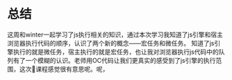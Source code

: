 # 总结
   这周和winter一起学习了js执行相关的知识，通过本次学习我知道了js引擎和宿主浏览器执行代码的顺序，认识了两个新的概念——宏任务和微任务。 知道了js引擎执行的就是微任务，宿主执行的就是宏任务，也让我对浏览器执行js代码中的队列有了一个模糊的认识。老师用OC代码让我们更真实的感受到了js引擎的执行范围，这次课程感觉很有意思呢。呢，